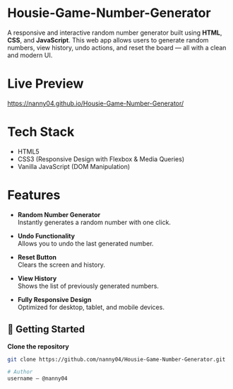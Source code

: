 # Housie-Game-Number-Generator

A responsive and interactive random number generator built using **HTML**, **CSS**, and **JavaScript**. This web app allows users to generate random numbers, view history, undo actions, and reset the board — all with a clean and modern UI.

# Live Preview
https://nanny04.github.io/Housie-Game-Number-Generator/

# Tech Stack

- HTML5
- CSS3 (Responsive Design with Flexbox & Media Queries)
- Vanilla JavaScript (DOM Manipulation)

# Features

- **Random Number Generator**  
  Instantly generates a random number with one click.

- **Undo Functionality**  
  Allows you to undo the last generated number.

- **Reset Button**  
  Clears the screen and history.

- **View History**  
  Shows the list of previously generated numbers.

- **Fully Responsive Design**  
  Optimized for desktop, tablet, and mobile devices.


## 🚀 Getting Started

 **Clone the repository**
   ```bash
   git clone https://github.com/nanny04/Housie-Game-Number-Generator.git

  # Author
  username – @nanny04
